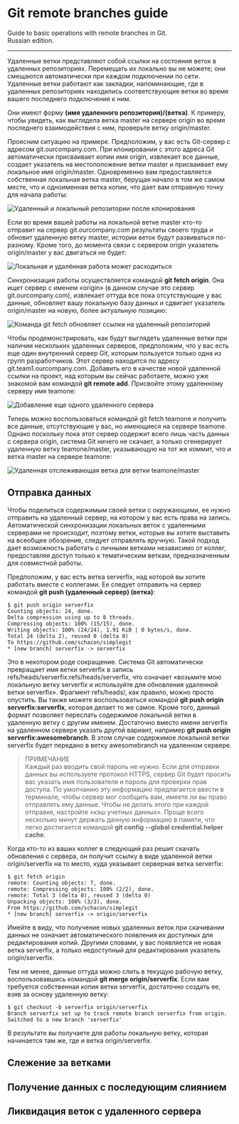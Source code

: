 # Git remote branches guide

Guide to basic operations with remote branches in Git.  
Russian edition.  

---

Удаленные ветки представляют собой ссылки на состояния веток в удаленных репозиториях. Перемещать их локально вы не можете; они смещаются автоматически при каждом подключении по сети. Удаленные ветки работают как закладки, напоминающие, где в удаленных репозиториях находились соответствующие ветки во время вашего последнего подключения к ним.

Они имеют форму **(имя удаленного репозитория)/(ветка)**. К примеру, чтобы увидеть, как выглядела ветка master на сервере origin во время последнего взаимодействия с ним, проверьте ветку origin/master.  

Проясним ситуацию на примере. Предположим, у вас есть Git-сервер с адресом git.ourcompany.com. При клонировании с этого адреса Git автоматически присваивает копии имя origin, извлекает все данные, создает указатель на местоположение ветки master и присваивает ему локальное имя origin/master. Одновременно вам предоставляется собственная локальная ветка master, берущая начало в том же самом месте, что и одноименная ветка копии, что дает вам отправную точку для начала работы:

![Удаленный и локальный репозитории после клонирования](https://git-scm.com/book/en/v2/images/remote-branches-1.png "Удаленный и локальный репозитории после клонирования")

Если во время вашей работы на локальной ветке master кто-то отправит на сервер git.ourcompany.com результаты своего труда и обновит удаленную ветку master, истории веток будут развиваться по-разному. Кроме того, до момента связи с сервером origin указатель origin/master у вас двигаться не будет:

![Локальная и удалённая работа может расходиться](https://git-scm.com/book/en/v2/images/remote-branches-2.png "Локальная и удаленная версии ветки могут различаться")

Синхронизация работы осуществляется командой **git fetch origin**. Она ищет сервер с именем «origin» (в данном случае это сервер git.ourcompany.com), извлекает оттуда все пока отсутствующие у вас данные, обновляет вашу локальную базу данных и сдвигает указатель origin/master на новую, более актуальную позицию:

![Команда git fetch обновляет ссылки на удаленный репозиторий](https://git-scm.com/book/en/v2/images/remote-branches-3.png "Команда git fetch обновляет ссылки на удаленный репозиторий")

Чтобы продемонстрировать, как будут выглядеть удаленные ветки при наличии нескольких удаленных серверов, предположим, что у вас есть еще один внутренний сервер Git, которым пользуется только одна из групп разработчиков. Этот сервер находится по адресу git.team1.ourcompany.com. Добавить его в качестве новой удаленной ссылки на проект, над которым вы сейчас работаете, можно уже знакомой вам командой **git remote add**. Присвойте этому удаленному серверу имя teamone:

![Добавление еще одного удаленного сервера](https://git-scm.com/book/en/v2/images/remote-branches-4.png "Добавление еще одного удаленного сервера")

Теперь можно воспользоваться командой git fetch teamone и получить все данные, отсутствующие у вас, но имеющиеся на сервере teamone. Однако поскольку пока этот сервер содержит всего лишь часть данных с сервера origin, система Git ничего не скачает, а только сгенерирует удаленную ветку teamone/master, указывающую на тот же коммит, что и ветка master на сервере teamone:

![Удаленная отслеживающая ветка для ветки teamone/master](https://git-scm.com/book/en/v2/images/remote-branches-5.png "Удаленная отслеживающая ветка для ветки teamone/master")

## Отправка данных

Чтобы поделиться содержимым своей ветки с окружающими, ее нужно отправить на удаленный сервер, на котором у вас есть права на запись. Автоматической синхронизации локальных веток с удаленными серверами не происходит, поэтому ветки, которые вы хотите выставить на всеобщее обозрение, следует отправлять вручную. Такой подход дает возможность работать с личными ветками независимо от коллег, предоставляя доступ только к тематическим веткам, предназначенным для совместной работы.

Предположим, у вас есть ветка serverfix, над которой вы хотите работать вместе с коллегами. Ее следует отправить на сервер командой **git push (удаленный сервер) (ветка)**:

    $ git push origin serverfix
    Counting objects: 24, done.
    Delta compression using up to 8 threads.
    Compressing objects: 100% (15/15), done.
    Writing objects: 100% (24/24), 1.91 KiB | 0 bytes/s, done.
    Total 24 (delta 2), reused 0 (delta 0)
    To https://github.com/schacon/simplegit
    * [new branch] serverfix -> serverfix

Это в некотором роде сокращение. Система Git автоматически превращает имя ветки serverfix в запись refs/heads/serverfix:refs/heads/serverfix, что означает «возьмите мою локальную ветку serverfix и используйте для обновления удаленной ветки serverfix». Фрагмент refs/heads/, как правило, можно просто опустить. Вы также можете воспользоваться командой **git push origin serverfix:serverfix**, которая делает то же самое. Кроме того, данный формат позволяет переслать содержимое локальной ветки в удаленную ветку с другим именем. Достаточно вместо имени serverfix на удаленном сервере указать другой вариант, например **git push origin serverfix:awesomebranch**. В этом случае содержимое локальной ветки serverfix будет передано в ветку awesomebranch на удаленном сервере.  

> ПРИМЕЧАНИЕ  
> Каждый раз вводить свой пароль не нужно. Если для отправки данных вы используете протокол HTTPS, сервер Git будет просить вас указать имя пользователя и пароль для проверки прав доступа. По умолчанию эту информацию предлагается ввести в терминале, чтобы сервер мог сообщить вам, имеете ли вы право отправлять ему данные. Чтобы не делать этого при каждой отправке, настройте «кэш учетных данных». Проще всего несколько минут держать данную информацию в памяти, что легко достигается командой **git config --global credential.helper cache**.

Когда кто-то из ваших коллег в следующий раз решит скачать обновления с сервера, он получит ссылку в виде удаленной ветки origin/serverfix на то место, куда указывает серверная ветка serverfix:

    $ git fetch origin
    remote: Counting objects: 7, done.
    remote: Compressing objects: 100% (2/2), done.
    remote: Total 3 (delta 0), reused 3 (delta 0)
    Unpacking objects: 100% (3/3), done.
    From https://github.com/schacon/simplegit
    * [new branch] serverfix -> origin/serverfix

Имейте в виду, что получение новых удаленных веток при скачивании данных не означает автоматического появления их доступных для редактирования копий. Другими словами, у вас появляется не новая ветка serverfix, а только недоступный для редактирования указатель origin/serverfix.

Тем не менее, данные оттуда можно слить в текущую рабочую ветку, воспользовавшись командой **git merge origin/serverfix**. Если вам требуется собственная копия ветки serverfix, достаточно создать ее, взяв за основу удаленную ветку:

    $ git checkout -b serverfix origin/serverfix
    Branch serverfix set up to track remote branch serverfix from origin.
    Switched to a new branch 'serverfix'

В результате вы получаете для работы локальную ветку, которая начинается там же, где и ветка origin/serverfix.

## Слежение за ветками

## Получение данных с последующим слиянием

## Ликвидация веток с удаленного сервера


